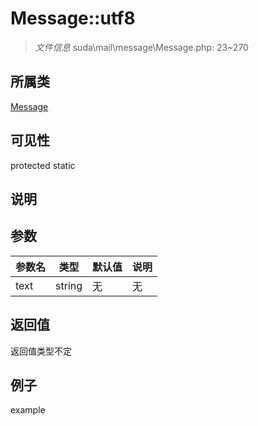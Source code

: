 # Message::utf8

> *文件信息* suda\mail\message\Message.php: 23~270
## 所属类 

[Message](../Message.md)

## 可见性

  protected  static
## 说明



## 参数

| 参数名 | 类型 | 默认值 | 说明 |
|--------|-----|-------|-------|
| text |  string | 无 | 无 |

## 返回值
返回值类型不定

## 例子

example
